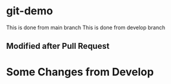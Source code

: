 # git-demo

This is done from main branch
This is done from develop branch

## Modified after Pull Request
# Some Changes from Develop